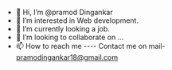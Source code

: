 - 👋 Hi, I’m @pramod Dingankar
- 👀 I’m interested in Web development.
- 🌱 I’m currently looking a job.
- 💞️ I’m looking to collaborate on ...
- 📫 How to reach me 
 ---- Contact me on mail- pramodingankar18@gmail.com

<!---
impramod22/impramod22 is a ✨ special ✨ repository because its `README.md` (this file) appears on your GitHub profile.
You can click the Preview link to take a look at your changes.
--->

